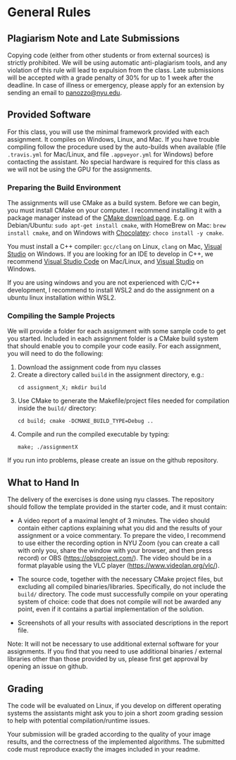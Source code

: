 General Rules
=============


Plagiarism Note and Late Submissions
------------------------------------

Copying code (either from other students or from external sources) is strictly prohibited. We will be using automatic anti-plagiarism tools, and any violation of this rule will lead to expulsion from the class. Late submissions will be accepted with a grade penalty of 30% for up to 1 week after the deadline. In case of illness or emergency, please apply for an extension by sending an email to panozzo@nyu.edu.


Provided Software
-----------------

For this class, you will use the minimal framework provided with each assignment. It compiles on Windows, Linux, and Mac. If you have trouble compiling follow the procedure used by the auto-builds when available (file `.travis.yml` for Mac/Linux, and file `.appveyor.yml` for Windows) before contacting the assistant. No special hardware is required for this class as we will not be using the GPU for the assignments.

### Preparing the Build Environment

The assignments will use CMake as a build system. Before we can begin, you must install CMake on your computer.
I recommend installing it with a package manager instead of the [CMake download page](http://www.cmake.org/download/). E.g. on Debian/Ubuntu: `sudo apt-get install cmake`, with HomeBrew on Mac: `brew install cmake`, and on Windows with [Chocolatey](https://chocolatey.org/): `choco install -y cmake`.

You must install a C++ compiler: `gcc/clang` on Linux, `clang` on Mac, [Visual Studio](https://www.visualstudio.com/) on Windows. If you are looking for an IDE to develop in C++, we recommend [Visual Studio Code](https://code.visualstudio.com) on Mac/Linux, and [Visual Studio](https://www.visualstudio.com/) on Windows.

If you are using windows and you are not experienced with C/C++ development, I recommend to install WSL2 and do the assignment on a ubuntu linux installation within WSL2.

### Compiling the Sample Projects

We will provide a folder for each assignment with some sample code to get you started. Included in each assignment folder is a CMake build system that should enable you to compile your code easily.
For each assignment, you will need to do the following:

1. Download the assignment code from nyu classes
2. Create a directory called `build` in the assignment directory, e.g.:
   ```
   cd assignment_X; mkdir build
   ```
3. Use CMake to generate the Makefile/project files needed for compilation inside the `build/` directory:
   ```
   cd build; cmake -DCMAKE_BUILD_TYPE=Debug ..
   ```
4. Compile and run the compiled executable by typing:
   ```
   make; ./assignmentX
   ```

If you run into problems, please create an issue on the github repository.

What to Hand In
---------------

The delivery of the exercises is done using nyu classes. The repository should follow the template provided in the starter code, and it must contain:

- A video report of a maximal lenght of 3 minutes. The video should contain either captions explaining what you did and the results of your assignment or a voice commentary. To prepare the video, I recommend to use either the recording option in NYU Zoom (you can create a call with only you, share the window with your browser, and then press record) or OBS (https://obsproject.com/). The video should be in a format playable using the VLC player (https://www.videolan.org/vlc/).

- The source code, together with the necessary CMake project files, but excluding all compiled binaries/libraries. Specifically, do not include the `build/` directory. The code must successfully compile on your operating system of choice: code that does not compile will not be awarded any point, even if it contains a partial implementation of the solution.

- Screenshots of all your results with associated descriptions in the report file.

Note: It will not be necessary to use additional external software for your assignments. If you find that you need to use additional binaries / external libraries other than those provided by us, please first get approval by opening an issue on github.

Grading
-------

The code will be evaluated on Linux, if you develop on different operating systems the assistants might ask you to join a short zoom grading session to help with potential compilation/runtime issues.

Your submission will be graded according to the quality of your image results, and the correctness of the implemented algorithms. The submitted code must reproduce exactly the images included in your readme.
